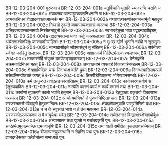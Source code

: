 BR-12-03-204-001  गुरुरुवाच
BR-12-03-204-001a चतुर्विधानि भूतानि स्थावराणि चराणि च
BR-12-03-204-001c अव्यक्तप्रभवान्याहुरव्यक्तनिधनानि च
BR-12-03-204-001e अव्यक्तनिधनं विद्यादव्यक्तात्मात्मकं मनः
BR-12-03-204-002a यथाश्वत्थकणीकायामन्तर्भूतो महाद्रुमः
BR-12-03-204-002c निष्पन्नो दृश्यते व्यक्तमव्यक्तात्संभवस्तथा
BR-12-03-204-003a अभिद्रवत्ययस्कान्तमयो निश्चेतनावुभौ
BR-12-03-204-003c स्वभावहेतुजा भावा यद्वदन्यदपीदृशम्
BR-12-03-204-004a तद्वदव्यक्तजा भावाः कर्तुः कारणलक्षणाः
BR-12-03-204-004c अचेतनाश्चेतयितुः कारणादभिसंहिताः
BR-12-03-204-005a न भूः खं द्यौर्न भूतानि नर्षयो न सुरासुराः
BR-12-03-204-005c नान्यदासीदृते जीवमासेदुर्न तु संहितम्
BR-12-03-204-006a सर्वनीत्या सर्वगतं मनोहेतु सलक्षणम्
BR-12-03-204-006c अज्ञानकर्म निर्दिष्टमेतत्कारणलक्षणम्
BR-12-03-204-007a तत्कारणैर्हि संयुक्तं कार्यसङ्ग्रहकारकम्
BR-12-03-204-007c येनैतद्वर्तते चक्रमनादिनिधनं महत्
BR-12-03-204-008a अव्यक्तनाभं व्यक्तारं विकारपरिमण्डलम्
BR-12-03-204-008c क्षेत्रज्ञाधिष्ठितं चक्रं स्निग्धाक्षं वर्तते ध्रुवम्
BR-12-03-204-009a स्निग्धत्वात्तिलवत्सर्वं चक्रेऽस्मिन्पीड्यते जगत्
BR-12-03-204-009c तिलपीडैरिवाक्रम्य भोगैरज्ञानसम्भवैः
BR-12-03-204-010a कर्म तत्कुरुते तर्षादहङ्कारपरिग्रहम्
BR-12-03-204-010c कार्यकारणसंयोगे स हेतुरुपपादितः
BR-12-03-204-011a नात्येति कारणं कार्यं न कार्यं कारणं तथा
BR-12-03-204-011c कार्याणां तूपकरणे कालो भवति हेतुमान्
BR-12-03-204-012a हेतुयुक्ताः प्रकृतयो विकाराश्च परस्परम्
BR-12-03-204-012c अन्योन्यमभिवर्तन्ते पुरुषाधिष्ठिताः सदा
BR-12-03-204-013a सरजस्तामसैर्भावैश्च्युतो हेतुबलान्वितः
BR-12-03-204-013c क्षेत्रज्ञमेवानुयाति पांसुर्वातेरितो यथा
BR-12-03-204-013e न च तैः स्पृश्यते भावो न ते तेन महात्मना
BR-12-03-204-014a सरजस्कोऽरजस्कश्च स वै वायुर्यथा भवेत्
BR-12-03-204-014c तथैतदन्तरं विद्यात्क्षेत्रक्षेत्रज्ञयोर्बुधः
BR-12-03-204-014e अभ्यासात्स तथा युक्तो न गच्छेत्प्रकृतिं पुनः
BR-12-03-204-015a सन्देहमेतमुत्पन्नमच्छिनद्भगवानृषिः
BR-12-03-204-015c तथा वार्तां समीक्षेत कृतलक्षणसम्मिताम्
BR-12-03-204-016a बीजान्यग्न्युपदग्धानि न रोहन्ति यथा पुनः
BR-12-03-204-016c ज्ञानदग्धैस्तथा क्लेशैर्नात्मा सम्बध्यते पुनः

